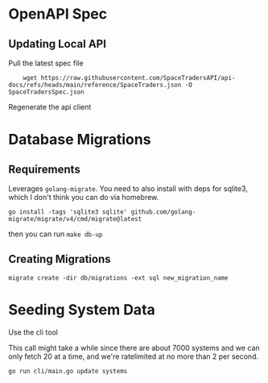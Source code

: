 # OpenAPI Spec

## Updating Local API

Pull the latest spec file

        wget https://raw.githubusercontent.com/SpaceTradersAPI/api-docs/refs/heads/main/reference/SpaceTraders.json -O SpaceTradersSpec.json

Regenerate the api client



# Database Migrations

## Requirements

Leverages `golang-migrate`. You need to also install with deps for sqlite3, which I don't think you can do via homebrew.

```console
go install -tags 'sqlite3 sqlite' github.com/golang-migrate/migrate/v4/cmd/migrate@latest
```

then you can run `make db-up`

## Creating Migrations

```console
migrate create -dir db/migrations -ext sql new_migration_name
```

# Seeding System Data

Use the cli tool

This call might take a while since there are about 7000 systems and we can only fetch 20 at a time, and we're ratelimited at no more than 2 per second.

```
go run cli/main.go update systems
```